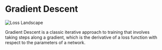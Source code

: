 # Gradient Descent

![Loss Landscape](https://blog.paperspace.com/content/images/2019/09/F1-02.large.jpg)

Gradient Descent is a classic iterative approach to training that involves taking steps along a gradient, which is the derivative of a loss function with respect to the parameters of a network.
